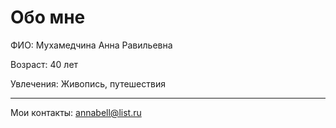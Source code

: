 # Обо мне 

ФИО: Мухамедчина Анна Равильевна

Возраст: 40 лет

Увлечения: Живопись, путешествия
___

Мои контакты: annabell@list.ru

